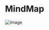 # MindMap

![image](https://user-images.githubusercontent.com/61660262/141678768-3cbb7318-d634-4ca0-8ad1-281fd386857b.png)
